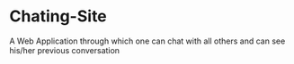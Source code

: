 # Chating-Site
A Web Application through which one can chat with all others and can see his/her previous conversation

